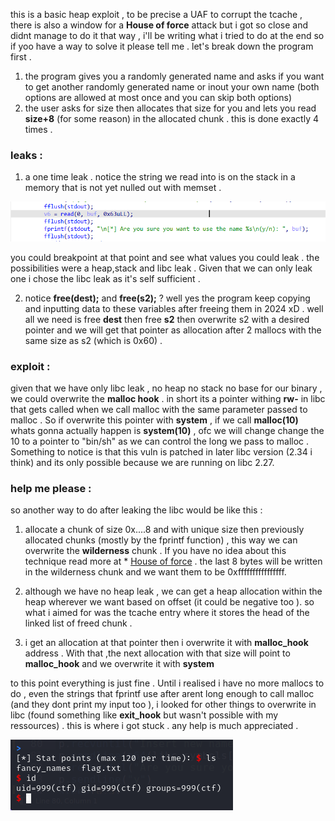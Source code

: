 this is a basic heap exploit , to be precise a UAF to corrupt the tcache , there is also a window for a **House of force** attack but i got so close and didnt manage to do it that way , i'll be writing what i tried to do at the end so if yoo have a way to solve it please tell me . 
let's break down the program first . 
1. the program gives you a randomly generated name and asks if you want to get another randomly generated name or inout your own name (both options are allowed at most once  and you can skip both options)
2. the user asks for size then allocates that size for you and lets you read **size+8** (for some reason) in the allocated chunk . this is done exactly 4 times . 

### leaks : 
1. a one time leak . notice the string we read into is on the stack in a memory that is not yet nulled out with memset . 

![bug1](/img/ida-bug-fancy.png)

you could breakpoint at that point and see what values you could leak . the possibilities were a heap,stack and libc leak . Given that we can only leak one i chose the libc leak as it's self sufficient . 

2. notice **free(dest);** and **free(s2);** ? well yes the program keep copying and inputting data to these variables after freeing them in 2024 xD
. well all we need is free **dest** then free **s2** then overwrite s2 with a desired pointer and we will get that pointer as allocation after 2 mallocs with the same size as s2 (which is 0x60) . 

### exploit : 

given that we have only libc leak , no heap no stack no base for our binary , we could overwrite the **malloc hook** . in short its a pointer withing **rw-** in libc that gets called when we call malloc with the same parameter passed to malloc . So if overwrite this pointer with **system** , if we call **malloc(10)** whats gonna actually happen is **system(10)** , ofc we will change change the 10 to a pointer to "bin/sh"
as we can control the long we pass to malloc . 
Something to notice is that this vuln is patched in later libc version (2.34 i think) and its only possible because we are running on libc 2.27. 

### help me please :
so another way to do after leaking the libc would be like this :
1. allocate a chunk of size 0x....8 and with unique size then previously allocated chunks (mostly by the fprintf function) , this way we can overwrite the **wilderness** chunk . If you have no idea about this technique read more at * [House of force](https://adamgold.github.io/posts/basic-heap-exploitation-house-of-force/) . the last 8 bytes will be written in the wilderness chunk and we want them to be 0xffffffffffffffff. 

2. although we have no heap leak , we can get a heap allocation within the heap wherever we want based on offset (it could be negative too ). so what i aimed for was the tcache entry where it stores the head of the linked list of freed chunk . 

3. i get an allocation at that pointer then i overwrite it with **malloc_hook** address . With that ,the next allocation with that size will point to **malloc_hook** and we overwrite it with **system**

to this point everything is just fine . Until i realised i have no more mallocs to do , even the strings that fprintf use after arent long enough to call malloc (and they dont print my input too ), i looked for other things to overwrite in libc (found something like **exit_hook** but wasn't possible with my ressources) . this is where i got stuck . any help is much appreciated .


![win](/img/win-fancy.png)

